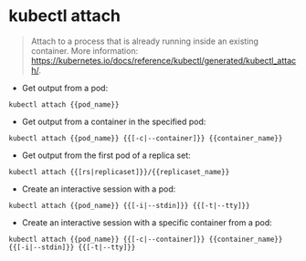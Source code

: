 # kubectl attach

> Attach to a process that is already running inside an existing container.
> More information: <https://kubernetes.io/docs/reference/kubectl/generated/kubectl_attach/>.

- Get output from a pod:

`kubectl attach {{pod_name}}`

- Get output from a container in the specified pod:

`kubectl attach {{pod_name}} {{[-c|--container]}} {{container_name}}`

- Get output from the first pod of a replica set:

`kubectl attach {{[rs|replicaset]}}/{{replicaset_name}}`

- Create an interactive session with a pod:

`kubectl attach {{pod_name}} {{[-i|--stdin]}} {{[-t|--tty]}}`

- Create an interactive session with a specific container from a pod:

`kubectl attach {{pod_name}} {{[-c|--container]}} {{container_name}} {{[-i|--stdin]}} {{[-t|--tty]}}`
